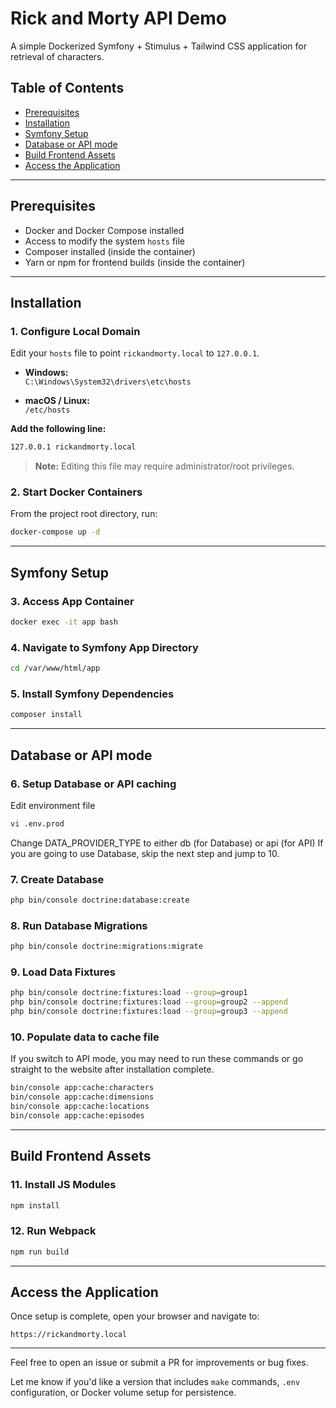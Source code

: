 # Rick and Morty API Demo

A simple Dockerized Symfony + Stimulus + Tailwind CSS application for retrieval of characters.

## Table of Contents

- [Prerequisites](#prerequisites)
- [Installation](#installation)
- [Symfony Setup](#symfony-setup)
- [Database or API mode](#database-or-api-mode)
- [Build Frontend Assets](#build-frontend-assets)
- [Access the Application](#access-the-application)

---
## Prerequisites

- Docker and Docker Compose installed
- Access to modify the system `hosts` file
- Composer installed (inside the container)
- Yarn or npm for frontend builds (inside the container)

---
## Installation

### 1. Configure Local Domain

Edit your `hosts` file to point `rickandmorty.local` to `127.0.0.1`.

- **Windows:**  
  `C:\Windows\System32\drivers\etc\hosts`

- **macOS / Linux:**  
  `/etc/hosts`

**Add the following line:**

```bash
127.0.0.1 rickandmorty.local
```

> **Note:** Editing this file may require administrator/root privileges.

### 2. Start Docker Containers

From the project root directory, run:

```bash
docker-compose up -d
```

---
## Symfony Setup

### 3. Access App Container

```bash
docker exec -it app bash
```

### 4. Navigate to Symfony App Directory

```bash
cd /var/www/html/app
```

### 5. Install Symfony Dependencies

```bash
composer install
```

---
## Database or API mode

### 6. Setup Database or API caching
Edit environment file
```bash
vi .env.prod
```
Change DATA_PROVIDER_TYPE to either db (for Database) or api (for API)
If you are going to use Database, skip the next step and jump to 10.

### 7. Create Database

```bash
php bin/console doctrine:database:create
```

### 8. Run Database Migrations

```bash
php bin/console doctrine:migrations:migrate
```

### 9. Load Data Fixtures

```bash
php bin/console doctrine:fixtures:load --group=group1
php bin/console doctrine:fixtures:load --group=group2 --append
php bin/console doctrine:fixtures:load --group=group3 --append
```

### 10. Populate data to cache file
If you switch to API mode, you may need to run these commands or go straight to the website after installation complete.
```bash
bin/console app:cache:characters
bin/console app:cache:dimensions
bin/console app:cache:locations
bin/console app:cache:episodes
```

---
## Build Frontend Assets

### 11. Install JS Modules

```bash
npm install
```

### 12. Run Webpack

```bash
npm run build
```

---
## Access the Application

Once setup is complete, open your browser and navigate to:

```arduino
https://rickandmorty.local
```

---
Feel free to open an issue or submit a PR for improvements or bug fixes.


Let me know if you'd like a version that includes `make` commands, `.env` configuration, or Docker volume setup for persistence.
